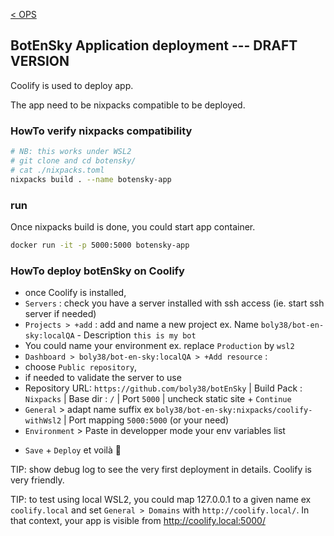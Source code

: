 [< OPS](./OPS.md)

## BotEnSky Application deployment --- DRAFT VERSION

Coolify is used to deploy app.

The app need to be nixpacks compatible to be deployed.

### HowTo verify nixpacks compatibility

````bash
# NB: this works under WSL2
# git clone and cd botensky/
# cat ./nixpacks.toml
nixpacks build . --name botensky-app
````

### run
Once nixpacks build is done, you could start app container.

````bash
docker run -it -p 5000:5000 botensky-app
````



### HowTo deploy botEnSky on Coolify

- once Coolify is installed, 
- `Servers` : check you have a server installed with ssh access (ie. start ssh server if needed) 
- `Projects > +add` : add and name a new project ex. Name `boly38/bot-en-sky:localQA` - Description `this is my bot`
- You could name your environment ex. replace `Production` by `wsl2`
- `Dashboard > boly38/bot-en-sky:localQA > +Add resource` :
- choose `Public repository`, 
- if needed to validate the server to use
- Repository URL: `https://github.com/boly38/botEnSky` | Build Pack : `Nixpacks` | Base dir : `/` | Port `5000` | uncheck static site + `Continue`
- `General` > adapt name suffix ex `boly38/bot-en-sky:nixpacks/coolify-withWsl2` | Port mapping `5000:5000` (or your need)
- `Environment` > Paste in developper mode your env variables list
+ `Save` + `Deploy` et voilà 🚀

TIP: show debug log to see the very first deployment in details. Coolify is very friendly.

TIP: to test using local WSL2, you could map 127.0.0.1 to a given name ex `coolify.local` and set `General > Domains` with `http://coolify.local/`. In that context, your app is visible from http://coolify.local:5000/
